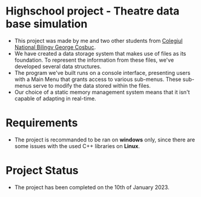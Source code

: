# Highschool project - Theatre data base simulation
- This project was made by me and two other students from [Colegiul National Bilingv George Cosbuc](http://cosbucbilingv.ro/). 
- We have created a data storage system that makes use of files as its foundation. To represent the information from these files, we've developed several data structures.
- The program we've built runs on a console interface, presenting users with a Main Menu that grants access to various sub-menus. These sub-menus serve to modify the data stored within the files.
- Our choice of a static memory management system means that it isn't capable of adapting in real-time.
# Requirements
- The project is recommanded to be ran on **windows** only, since there are some issues with the used C++ libraries on **Linux**.

# Project Status
- The project has been completed on the 10th of January 2023.


